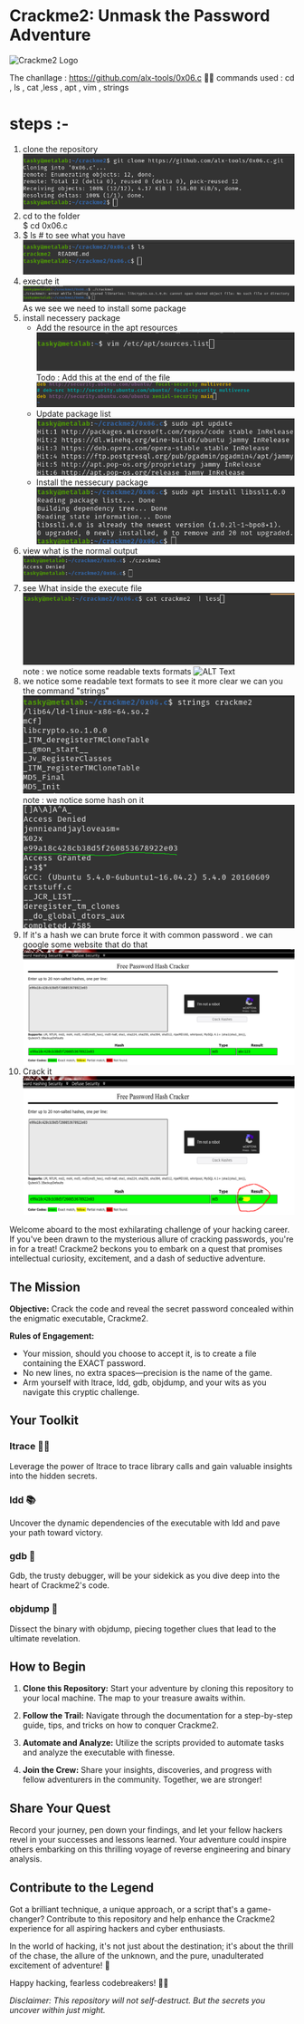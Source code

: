 # Crackme2: Unmask the Password Adventure

![Crackme2 Logo](crackme2_logo.png)

The chanllage : https://github.com/alx-tools/0x06.c 🏴‍☠️
commands used : cd , ls , cat ,less , apt , vim , strings

# steps :-
1) clone the repository
    ![Alt Text](https://github.com/be-great/crackme2/blob/main/crackme2_images/Screenshot%20from%202023-09-26%2017-25-38.png)
2) cd to the folder <br>
   $ cd 0x06.c
3) $ ls # to see what you have
   ![ALT Text](https://github.com/be-great/crackme2/blob/main/crackme2_images/Screenshot%20from%202023-09-26%2017-25-55.png)
4) execute it
    ![ALT Text](https://github.com/be-great/crackme2/blob/main/crackme2_images/Screenshot%20from%202023-09-26%2017-26-18.png)
   As we see we need to install some package
5) install necessery package
   + Add the resource in the apt resources
      ![ALT Text](https://github.com/be-great/crackme2/blob/main/crackme2_images/Screenshot%20from%202023-09-26%2018-25-46.png)
      Todo : Add this at the end of the file
     ![ALT Text](https://github.com/be-great/crackme2/blob/main/crackme2_images/Screenshot%20from%202023-09-26%2017-46-10.png)
   + Update package list
     ![ALT Text](https://github.com/be-great/crackme2/blob/main/crackme2_images/Screenshot%20from%202023-09-26%2018-36-16.png)
   + Install the nessecury package
      ![ALT Text](https://github.com/be-great/crackme2/blob/main/crackme2_images/Screenshot%20from%202023-09-26%2018-36-24.png)
6) view what is the normal output
   ![ALT Text](https://github.com/be-great/crackme2/blob/main/crackme2_images/Screenshot%20from%202023-09-26%2017-56-06.png)
7) see What inside the execute file
   ![ALT Text](https://github.com/be-great/crackme2/blob/main/crackme2_images/Screenshot%20from%202023-09-26%2017-57-18.png)
   note : we notice some readable texts formats
   ![ALT Text](https://github.com/be-great/crackme2/blob/main/crackme2_images/Screenshot%20from%202023-09-26%2017-57-1.png)
8) we notice some readable text formats to see it more clear we can you the command "strings"
   ![ALT Text](https://github.com/be-great/crackme2/blob/main/crackme2_images/Screenshot%20from%202023-09-26%2018-49-48.png)
   note : we notice some hash on it
   ![ALT Text](https://github.com/be-great/crackme2/blob/main/crackme2_images/the_hash)
9) If it's a hash we can brute force it with common password . we can google some website that do that
    ![ALT Text](https://github.com/be-great/crackme2/blob/main/crackme2_images/Screenshot%20from%202023-09-26%2018-00-00.png)
10) Crack it
    ![ALT Text](https://github.com/be-great/crackme2/blob/main/crackme2_images/crackit)
    
Welcome aboard to the most exhilarating challenge of your hacking career. If you've been drawn to the mysterious allure of cracking passwords, you're in for a treat! Crackme2 beckons you to embark on a quest that promises intellectual curiosity, excitement, and a dash of seductive adventure.

## The Mission
**Objective:** Crack the code and reveal the secret password concealed within the enigmatic executable, Crackme2.

**Rules of Engagement:**
- Your mission, should you choose to accept it, is to create a file containing the EXACT password.
- No new lines, no extra spaces—precision is the name of the game.
- Arm yourself with ltrace, ldd, gdb, objdump, and your wits as you navigate this cryptic challenge.

## Your Toolkit
### ltrace 🕵️‍♂️
Leverage the power of ltrace to trace library calls and gain valuable insights into the hidden secrets.

### ldd 📚
Uncover the dynamic dependencies of the executable with ldd and pave your path toward victory.

### gdb 🚀
Gdb, the trusty debugger, will be your sidekick as you dive deep into the heart of Crackme2's code.

### objdump 🧩
Dissect the binary with objdump, piecing together clues that lead to the ultimate revelation.

## How to Begin
1. **Clone this Repository:** Start your adventure by cloning this repository to your local machine. The map to your treasure awaits within.

2. **Follow the Trail:** Navigate through the documentation for a step-by-step guide, tips, and tricks on how to conquer Crackme2.

3. **Automate and Analyze:** Utilize the scripts provided to automate tasks and analyze the executable with finesse.

4. **Join the Crew:** Share your insights, discoveries, and progress with fellow adventurers in the community. Together, we are stronger!

## Share Your Quest
Record your journey, pen down your findings, and let your fellow hackers revel in your successes and lessons learned. Your adventure could inspire others embarking on this thrilling voyage of reverse engineering and binary analysis.

## Contribute to the Legend
Got a brilliant technique, a unique approach, or a script that's a game-changer? Contribute to this repository and help enhance the Crackme2 experience for all aspiring hackers and cyber enthusiasts.

In the world of hacking, it's not just about the destination; it's about the thrill of the chase, the allure of the unknown, and the pure, unadulterated excitement of adventure! 🌟

Happy hacking, fearless codebreakers! 🏴‍☠️

*Disclaimer: This repository will not self-destruct. But the secrets you uncover within just might.*

